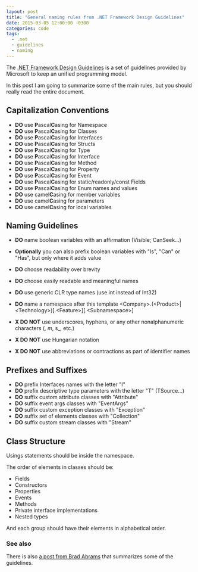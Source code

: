 ```yaml
---
layout: post
title: "General naming rules from .NET Framework Design Guidelines"
date: 2015-03-05 12:00:00 -0300
categories: code
tags:
  - .net
  - guidelines
  - naming
---
```

The [.NET Framework Design Guidelines](https://msdn.microsoft.com/en-us/library/ms229042(v=vs.110).aspx) is a set of guidelines provided by Microsoft to keep an unified programming model.

In this post I am going to summarize some of the main rules, but you should really read the entire document.
<!--more-->

## Capitalization Conventions

  - **DO** use **P**ascal**C**asing for Namespace
  - **DO** use **P**ascal**C**asing for Classes
  - **DO** use **P**ascal**C**asing for Interfaces
  - **DO** use **P**ascal**C**asing for Structs
  - **DO** use **P**ascal**C**asing for Type
  - **DO** use **P**ascal**C**asing for Interface
  - **DO** use **P**ascal**C**asing for Method
  - **DO** use **P**ascal**C**asing for Property
  - **DO** use **P**ascal**C**asing for Event
  - **DO** use **P**ascal**C**asing for static/readonly/const Fields
  - **DO** use **P**ascal**C**asing for Enum names and values
  - **DO** use camel**C**asing for member variables
  - **DO** use camel**C**asing for parameters
  - **DO** use camel**C**asing for local variables


## Naming Guidelines

  - **DO** name boolean variables with an affirmation (Visible; CanSeek...)
  - **Optionally** you can also prefix boolean variables with "Is", "Can" or "Has", but only where it adds value
  - **DO** choose readability over brevity
  - **DO** choose easily readable and meaningful names
  - **DO** use generic CLR type names (use int instead of Int32)
  - **DO** name a namespace after this template &lt;Company&gt;.(&lt;Product&gt;|&lt;Technology&gt;)[.&lt;Feature&gt;][.&lt;Subnamespace&gt;]


  - **X DO NOT** use underscores, hyphens, or any other nonalphanumeric characters  (_, m_, s_, etc.)
  - **X DO NOT** use Hungarian notation
  - **X DO NOT** use abbreviations or contractions as part of identifier names


## Prefixes and Suffixes

  - **DO** prefix Interfaces names with the letter "I"
  - **DO** prefix descriptive type parameters with the letter "T" (TSource...)
  - **DO** suffix custom attribute classes with "Attribute"
  - **DO** suffix event args classes with "EventArgs"
  - **DO** suffix custom exception classes with "Exception"
  - **DO** suffix set of elements classes with "Collection"
  - **DO** suffix custom stream classes with "Stream"


## Class Structure

Usings statements should be inside the namespace.

The order of elements in classes should be:

  - Fields
  - Constructors
  - Properties
  - Events
  - Methods
  - Private interface implementations
  - Nested types

And each group should have their elements in alphabetical order.

### See also

There is also [a post from Brad Abrams](http://blogs.msdn.com/b/brada/archive/2005/01/26/361363.aspx) that summarizes some of the guidelines.
